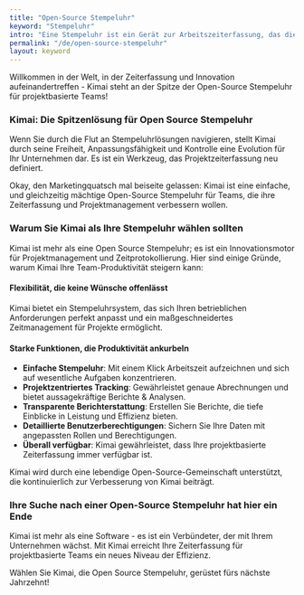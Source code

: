 ```yaml
---
title: "Open-Source Stempeluhr"
keyword: "Stempeluhr"
intro: "Eine Stempeluhr ist ein Gerät zur Arbeitszeiterfassung, das die Uhrzeit beim Kommen und Gehen der Mitarbeiter automatisch auf eine Karte druckt oder digital speichert."
permalink: "/de/open-source-stempeluhr"
layout: keyword
---
```


Willkommen in der Welt, in der Zeiterfassung und Innovation aufeinandertreffen - Kimai steht an der Spitze der Open-Source Stempeluhr für projektbasierte Teams!

### Kimai: Die Spitzenlösung für Open Source Stempeluhr

Wenn Sie durch die Flut an Stempeluhrlösungen navigieren, stellt Kimai durch seine Freiheit, Anpassungsfähigkeit und Kontrolle eine Evolution für Ihr Unternehmen dar. 
Es ist ein Werkzeug, das Projektzeiterfassung neu definiert.

Okay, den Marketingquatsch mal beiseite gelassen: 
Kimai ist eine einfache, und gleichzeitig mächtige Open-Source Stempeluhr für Teams, die ihre Zeiterfassung und Projektmanagement verbessern wollen.

### Warum Sie Kimai als Ihre Stempeluhr wählen sollten

Kimai ist mehr als eine Open Source Stempeluhr; es ist ein Innovationsmotor für Projektmanagement und Zeitprotokollierung. 
Hier sind einige Gründe, warum Kimai Ihre Team-Produktivität steigern kann:

#### Flexibilität, die keine Wünsche offenlässt

Kimai bietet ein Stempeluhrsystem, das sich Ihren betrieblichen Anforderungen perfekt anpasst und ein maßgeschneidertes Zeitmanagement für Projekte ermöglicht.

#### Starke Funktionen, die Produktivität ankurbeln

- **Einfache Stempeluhr**: Mit einem Klick Arbeitszeit aufzeichnen und sich auf wesentliche Aufgaben konzentrieren.
- **Projektzentriertes Tracking**: Gewährleistet genaue Abrechnungen und bietet aussagekräftige Berichte & Analysen.
- **Transparente Berichterstattung**: Erstellen Sie Berichte, die tiefe Einblicke in Leistung und Effizienz bieten.
- **Detaillierte Benutzerberechtigungen**: Sichern Sie Ihre Daten mit angepassten Rollen und Berechtigungen.
- **Überall verfügbar**: Kimai gewährleistet, dass Ihre projektbasierte Zeiterfassung immer verfügbar ist.

Kimai wird durch eine lebendige Open-Source-Gemeinschaft unterstützt, die kontinuierlich zur Verbesserung von Kimai beiträgt.

### Ihre Suche nach einer Open-Source Stempeluhr hat hier ein Ende

Kimai ist mehr als eine Software - es ist ein Verbündeter, der mit Ihrem Unternehmen wächst. 
Mit Kimai erreicht Ihre Zeiterfassung für projektbasierte Teams ein neues Niveau der Effizienz.

Wählen Sie Kimai, die Open Source Stempeluhr, gerüstet fürs nächste Jahrzehnt!
